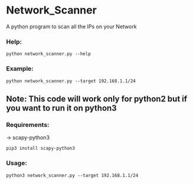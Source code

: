 # Network_Scanner
A python program to scan all the IPs on your Network
### Help:
```
python network_scanner.py --help
```
### Example:
```
python network_scanner.py --target 192.168.1.1/24
```
## Note: This code will work only for python2 but if you want to run it on python3
### Requirements:
-> scapy-python3
```
pip3 install scapy-python3
```
### Usage:
```
python3 network_scanner.py --target 192.168.1.1/24
```
